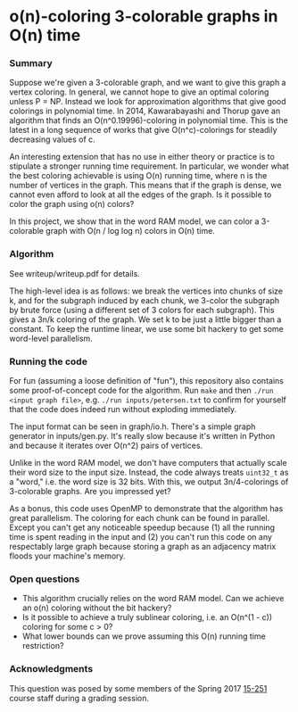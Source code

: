 # o(n)-coloring 3-colorable graphs in O(n) time

### Summary

Suppose we're given a 3-colorable graph, and we want to give this graph a vertex
coloring. In general, we cannot hope to give an optimal coloring unless P = NP.
Instead we look for approximation algorithms that give good colorings in
polynomial time. In 2014, Kawarabayashi and Thorup gave an algorithm that finds
an O(n^0.19996)-coloring in polynomial time. This is the latest in a long
sequence of works that give O(n^c)-colorings for steadily decreasing values of
c.

An interesting extension that has no use in either theory or practice is
to stipulate a stronger running time requirement. In particular, we wonder what
the best coloring achievable is using O(n) running time, where n is the number
of vertices in the graph. This means that if the graph is dense, we cannot even
afford to look at all the edges of the graph. Is it possible to color the graph
using o(n) colors?

In this project, we show that in the word RAM model, we can color a 3-colorable
graph with O(n / log log n) colors in O(n) time.

### Algorithm

See writeup/writeup.pdf for details.

The high-level idea is as follows: we break the vertices into chunks of size k,
and for the subgraph induced by each chunk, we 3-color the subgraph by brute
force (using a different set of 3 colors for each subgraph). This gives a 3n/k
coloring of the graph. We set k to be just a little bigger than a constant. To
keep the runtime linear, we use some bit hackery to get some word-level
parallelism.

### Running the code

For fun (assuming a loose definition of "fun"), this repository also contains
some proof-of-concept code for the algorithm. Run `make` and then `./run <input
graph file>`, e.g. `./run inputs/petersen.txt` to confirm for yourself that the
code does indeed run without exploding immediately.

The input format can be seen in graph/io.h. There's a simple graph generator in
inputs/gen.py. It's really slow because it's written in Python and because it iterates over
O(n^2) pairs of vertices.

Unlike in the word RAM model, we don't have computers that actually scale their
word size to the input size. Instead, the code always treats `uint32_t` as a
"word," i.e. the word size is 32 bits. With this, we output 3n/4-colorings
of 3-colorable graphs. Are you impressed yet?

As a bonus, this code uses OpenMP to demonstrate that the algorithm has great
parallelism. The coloring for each chunk can be found in parallel. Except you
can't get any noticeable speedup because (1) all the running time is spent
reading in the input and (2) you can't run this code on any respectably large
graph because storing a graph as an adjacency matrix floods your machine's
memory.

### Open questions

* This algorithm crucially relies on the word RAM model. Can we achieve an o(n)
  coloring without the bit hackery?
* Is it possible to achieve a truly sublinear coloring, i.e. an O(n^(1 - c))
  coloring for some c > 0?
* What lower bounds can we prove assuming this O(n) running time restriction?

### Acknowledgments

This question was posed by some members of the Spring 2017
[15-251](http://www.cs.cmu.edu/~./15251/) course staff during a grading session.
